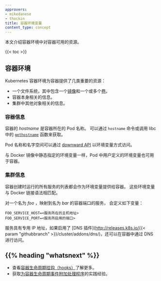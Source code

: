 ```yaml
---
approvers:
- mikedanese
- thockin
title: 容器环境变量
content_type: concept
---
```


<!-- overview -->

本文介绍容器环境中对容器可用的资源。



{{< toc >}}

<!-- body -->

## 容器环境

Kubernetes 容器环境为容器提供了几类重要的资源：

* 一个文件系统，其中包含一个[镜像](/docs/concepts/containers/images/)和一个或多个[卷](/docs/concepts/storage/volumes/)。
* 容器本身相关的信息。
* 集群中其他对象相关的信息。

### 容器信息

容器的 *hostname* 是容器所在的 Pod 名称。 可以通过 `hostname` 命令或调用 libc 中的
[`gethostname`](http://man7.org/linux/man-pages/man2/gethostname.2.html)
函数来获取。

Pod 名称和名字空间可以通过
[downward API](/docs/tasks/inject-data-application/downward-api-volume-expose-pod-information/) 以环境变量方式访问。

与 Docker 镜像中静态指定的环境变量一样，Pod 中用户定义的环境变量也可用于容器。

### 集群信息

容器创建时运行的所有服务的列表都会作为环境变量提供给容器。
这些环境变量与 Docker 链接语法相匹配。

对一个名为 *foo* ，映射到名为 *bar* 的容器端口的服务，
会定义如下变量：

```shell
FOO_SERVICE_HOST=<服务所在的主机地址>
FOO_SERVICE_PORT=<服务所启用的端口>
```

服务具有专用 IP 地址，如果启用了 [DNS 插件](http://releases.k8s.io/{{< param "githubbranch" >}}/cluster/addons/dns/)，还可以在容器中通过 DNS 进行访问。



## {{% heading "whatsnext" %}}


* 查看[容器生命周期挂钩（hooks）](/docs/concepts/containers/container-lifecycle-hooks/)了解更多。
* 获取[为容器生命周期事件附加处理程序](/docs/tasks/configure-pod-container/attach-handler-lifecycle-event/)的实践经验。




